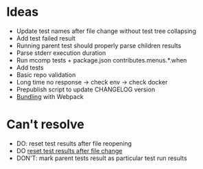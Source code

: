 # Ideas

- Update test names after file change without test tree collapsing
- Add test failed result
- Running parent test should properly parse children results
- Parse stderr execution duration
- Run mcomp tests + package.json contributes.menus.*.when
- Add tests
- Basic repo validation
- Long time no response -> check env -> check docker
- Prepublish script to update CHANGELOG version
- [Bundling](https://code.visualstudio.com/api/working-with-extensions/bundling-extension#using-webpack) with Webpack

# Can't resolve

- DO: reset test results after file reopening
- DO [reset test results after file change](https://code.visualstudio.com/api/extension-guides/testing#publishonly-controllers)
- DON'T: mark parent tests result as particular test run results

